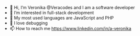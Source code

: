 - 👋 Hi, I’m Veronika @Veracodes and I am a software developer
- 👀 I’m interested in full-stack development
- 🌱 My most used languages are JavaScript and PHP
- 💞️ I love debugging
- 📫 How to reach me https://www.linkedin.com/in/a-veronika

<!---
Veracodes/Veracodes is a ✨ special ✨ repository because its `README.md` (this file) appears on your GitHub profile.
You can click the Preview link to take a look at your changes.
--->
